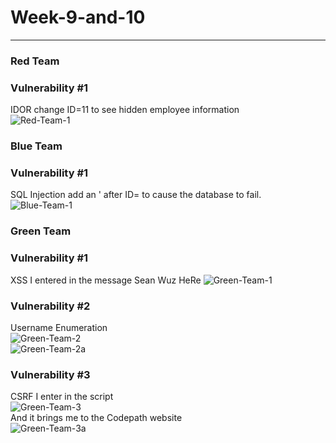 # Week-9-and-10
<hr>
<b><h3>Red Team</h3></b>
<b><h3>Vulnerability #1</h3></b>
IDOR change ID=11 to see hidden employee information<br>
<img src="https://i.ibb.co/4Tn4zdJ/Red-Team-1.png" alt="Red-Team-1" border="0"></a>
<br>
<b><h3>Blue Team</h3></b>
<b><h3>Vulnerability #1</h3></b>
SQL Injection add an ' after ID= to cause the database to fail.<br>
<img src="https://i.ibb.co/vqvn7X8/Blue-Team-1.png" alt="Blue-Team-1" border="0"></a>
<br>
<b><h3>Green Team</h3></b>
<b><h3>Vulnerability #1</h3></b>
XSS I entered in the message Sean Wuz HeRe
<img src="https://i.ibb.co/gF32V4b/Green-Team-1.png" alt="Green-Team-1" border="0"></a>
<br>
<b><h3>Vulnerability #2</h3></b>
Username Enumeration<br>
<img src="https://i.ibb.co/WDMLpJx/Green-Team-2.png" alt="Green-Team-2" border="0"></a>
<br>
<img src="https://i.ibb.co/PTr4kV4/Green-Team-2a.png" alt="Green-Team-2a" border="0"></a>
<br>
<b><h3>Vulnerability #3</h3></b>
CSRF I enter in the script<br> 
<img src="https://i.ibb.co/42S7yPb/Green-Team-3.png" alt="Green-Team-3" border="0"></a>
<br>
And it brings me to the Codepath website<br>
<img src="https://i.ibb.co/FXQbZNC/Green-Team-3a.png" alt="Green-Team-3a" border="0"></a>
<br>
